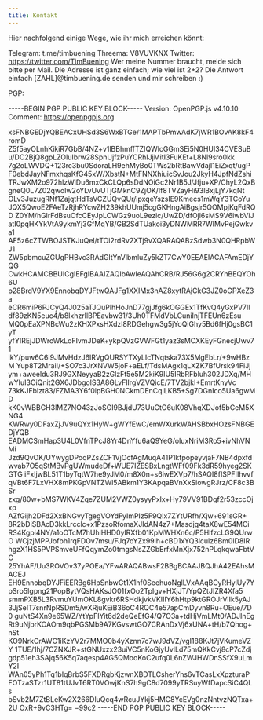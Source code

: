 ```yaml
---
title: Kontakt
---
```


Hier nachfolgend einige Wege, wie ihr mich erreichen könnt:

Telegram: t.me/timbuening
Threema: V8VUVKNX
Twitter: https://twitter.com/TimBuening
Wer meine Nummer braucht, melde sich bitte per Mail. Die Adresse ist ganz einfach; wie viel ist 2+2? Die Antwort einfach [ZAHL]@timbuening.de senden und mir schreiben :)


PGP: 

-----BEGIN PGP PUBLIC KEY BLOCK-----
Version: OpenPGP.js v4.10.10
Comment: https://openpgpjs.org

xsFNBGEDjYQBEACxUHSd3S6WxBTGe/1MAPTbPmwAdK7jWR1BOvAK8kF4romD
Z5f5ayOLnhKikiR7GbB/4NZ+v1lBBhmffTZIQWlcGGmSEi5N0HUI34CVESuB
u/DC2BjQ8gpLZOluIbrw28SpnUjfzPuYCRhIJjMitI3FuKEt+L8Nl9sro0kk
7g2oLWVDQ+123rc3bu0SdoraLH9ehMyBo0TWs2bRtBawVdajI1EiZxqt/ugP
F0ebdJayNFmxhqsKfG45xW/XbstN+MtFNNXhiuicSvJou2JkyH4JpfNdZshi
TRJwXM2o972hlzWiDu6mxCkCLQp6sDdNOiGc2Nr1B5J/Jfju+XP/ChyL2QxB
gneQ0L7Z02qwolw2oYLvUvUTjGMknC9ZjOK/If8TVZayHi93lBxjLjY7kqNt
OLv3JuzugRNf1ZajqtHdTsVCZUQvQUr/ipxqeYszsIE9Kmecs1mWqY3TCoYu
JQX5QwoE2FAeTzRjhRYcwZH239khUUmj5cgGKHngAiBgsjr5QOMpjKqFdRQD
Z0YM/hGlrFdBsuOfcCEyJpLCWGz9uoL9ezic/UwZD/dfOjl6sMS9V6iwbViJ
atI0pqHKYkVtA9ykmYj3GfMqYB/GB2SdTUakoi3yDNWMRR7WIMvPejGwkva1
AF5z6cZTWBOJSTKJuQel/tTOi2rdRv2XTj9vXQARAQABzSdwb3N0QHRpbWJ1
ZW5pbmcuZGUgPHBvc3RAdGltYnVlbmluZy5kZT7CwY0EEAEIACAFAmEDjYQG
CwkHCAMCBBUICgIEFgIBAAIZAQIbAwIeAQAhCRB/RJ56G6g2CRYhBEQYOh6U
p28BrdV9YX9EnnobqDYJFtwQAJFg1XXIMx3nAZ8xytRAjCkG3JZ0oGPXeZ3a
eCR6miP6PJCyQ4J025aTJQuPlhHoJnD77gjJfg6kOGGEx1TfKvQ4yGxPV7Il
df89zKN5euc4/b8lxhzrIlBPEavbw31/3Uh0TFMdVbLCuniInjTFEUn6zEsu
MQ0pEaXPNBcWu2zKHXPxsHXdzl8RDGehgw3g5jYoQiGhy5Bd6fHj0gsBC1yT
yfYIREjJDWroWkLoFIvmJDeK+ykpQVzGVWFGt1yaz3sMCXKEyFGnecjUwv71
ikY/puw6C6l9JMvHdzJ6IRVgQURSYTXyLIcTNqtska73X5MgEbLr/+9wHBzM
Yup8T2MraiI/+SO7c3JrXNVW5joF+aELf/TdsMAgx1qLXZK7BfUrsk94FiJj
ym+aweeldu3RJ9GXNeyyaB2zGlzFt5e5M2kiK9IU5IRbRFbluh302JDXq/MH
wYIuI3OiQnit2GX6JDbgolS3A8GLvFlIrgVZVQicE/7TV2bjkI+EmrtKnyVc
73kKJFblzt83/FZMA3Y6f0ipBGH0NCkmDEnCqlLKB5+Sg7DGnIco5Ua6gwMD
kK0vWBBGH3lMZ7NO43zJoSGI9BJjdU73UuCtO6uK08VhqXDJof5bCeM5XNG4
KWRwy0DFaxZjJV9uQYx1HyW+gWYfEwC/emWXurkWAHSBbxHOzsFNBGEDjYQB
EADMCSmHap3U4L0VfnTPcJ8Yr4DnYfu6aQ9YeG/oIuxNriM3Ro5+ivNhVNMi
Jzd9QvOK/UYwygDPoqPZsZCF1VjOcfAgMuqA41P1kfpopeyvjaF7NB4dpxfd
wvab7O5qStMBvPgUWmudeDf+WUE7IZESBxLngtWFf09Fk3dR59hyeg2SKGTG
iFxIjwBL51T1byTqtW7he9yJM0/m8X0n+s6iwEXVp7/hSAQI8fISPFIIhvvf
qVBt6F7LxVHX8mPKGpVNTZWl5ABkm1Y3KApqaBVnXxSiowgRJrz/CF8c3BSr
zxg/80w+bMS7WKV4Zqe7ZUM2VWZ0ysyyPxlx+Hy79VV91BDqf2r53zccOjxp
AZfGijh2DFd2XxBNGvyTgegVOYdFyImPIz5F9QIx7ZYtURfh/Xjw+691sGR+
8R2bDiSBAcD3kkLrcclc+x1PzsoRfomaXJIdAN4z7+Masdjg4taX8wE54MCi
RS4Kgpi4NY/a1oOTcM7hUhlHHD0ylRXfb01KpMWHXn6c/P5HlfzcLG9QUrwO
WCjzjMPPJofbh1rqFDOv7msu/FJq7oYZx99lh+cBD1xYQ3lculz6Bm0lD8IR
hgzX1HS5PVPSmveUFfQqymZo0tmgsNsZZGbErfxMnXjx752nPLqkqwaFbtVC
25YhAF/Uu3ROVOv37yPOEa/YFwARAQABwsF2BBgBCAAJBQJhA42EAhsMACEJ
EH9EnnobqDYJFiEERBg6HpSnbwGt1X1hf0SeehuoNglLVxAAqBCyRHylUy7Y
pSro5Igpng21PopBytVQsHAKsJO01fxOo2TpIgv+HXjJT/YpQZtJIZR4Xfa5
smmPXB5L3RvmuYUmOKL8gvkr6RSHdkjvkVKIIIY6hHtp9ktGROJrViIk5yAJ
3JjSeIT7snrNpRSDm5/wXRjuKEiB36oC4RQC4e57apCmDyvn8Ru+OEue/7D0
guNtS4Xn9e65WZ/YtYpFIYit6d2deQeEfG4/Q7O3a+tdHjVmLMt0/ADJInEg
Rt9uNjbrKOAOm9qbPGSMb9A7KGvswtGO7CRAnDxVj6xUNA+tH/b7Qhog+nSt
KO9NrkCrAWC1iKzYV2r7MMO0b4yXznn7c7wJ9dVZ/vgI188KJt7jVKumeVZY
1TUE/1hj/7CZNXJR+stGNUxzx23uiVC5nKoGjyUvILd75mQKkCvj8cP7cZdj
gdp51eh3SAjq56K5q7aqesp4AG5QMooKoC2ufq0L6nZWJHWDnSSfX9uLmY2I
WAn05yPh1Tq1bIqBrbS5FXDRgbKjzwnXBDTLCsherYhs6vTCasLxXpzturaP
FOTzaSTzr1UT81tUJvT6RT0VOwjKnS7h9gC8d7099yTRSuyWfDapcSiC4QLs
bSvb2M7ZtBLeKw2X266DluQcq4wRcuJYkj5HMC8YcEVg0nzNntvzNQTxa+2U
OxR+9vC3HTg=
=99c2
-----END PGP PUBLIC KEY BLOCK-----